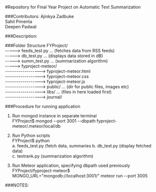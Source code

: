 #Repository for Final Year Project on Automatic Text Summarization

###Contributors:
Ajinkya Zadbuke  
Sahil Pimenta  
Deepen Padwal  

###Description:
<to-do>

###Folder Structure
FYProject/  
-----> feeds_test.py   ... (fetches data from RSS feeds)  
-----> db_test.py      ... (displays data stored in dB)  
-----> summ_test.py    ... (summarization algorithm) <to-do>  
-----> fyproject-meteor/  
------------------> fyproject-meteor.html  
------------------> fyproject-meteor.css  
------------------> fyproject-meteor.js  
------------------> public/   ... (dir for public files, images etc)  
------------------> libs/     ... (files in here loaded first)  
------------------> journal/  

###Procedure for running application
1. Run mongod instance in separate terminal  
   FYProject$ mongod --port 3001 --dbpath fyproject-meteor/.meteor/local/db

2. Run Python scripts  
   FYProject$ python <filename>  
   a. feeds_test.py   (fetch data, summaries
   b. db_test.py    (display fetched data)  
   c. textrank.py   (summarization algorithm) 
  
3. Run Meteor application, specifying dbpath used previously  
   FYProject/fyproject-meteor$ MONGO_URL="mongodb://localhost:3001/<dbname>" meteor run --port 3005

###NOTES:  
<to-do>    
